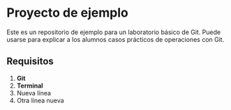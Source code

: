 # Proyecto de ejemplo

Este es un repositorio de ejemplo para un laboratorio básico de Git.
Puede usarse para explicar a los alumnos casos prácticos de operaciones con Git.

## Requisitos

1. **Git**
2. **Terminal**
3. Nueva línea
4. Otra línea nueva
